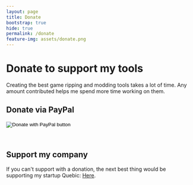 ```yaml
---
layout: page
title: Donate
bootstrap: true
hide: true
permalink: /donate
feature-img: assets/donate.png
---
```


# Donate to support my tools
Creating the best game ripping and modding tools takes a lot of time. Any amount contributed helps me spend more time working on them.

## Donate via PayPal
<form action="https://www.paypal.com/donate" method="post" target="_top">
    <input type="hidden" name="hosted_button_id" value="TC7ELU6FD9GSL" />
    <input type="image" src="https://www.paypalobjects.com/en_US/i/btn/btn_donate_LG.gif" border="0" name="submit" title="PayPal - The safer, easier way to pay online!" alt="Donate with PayPal button" />
    <img alt="" border="0" src="https://www.paypal.com/en_US/i/scr/pixel.gif" width="1" height="1" />
</form>
<br>

## Support my company
If you can't support with a donation, the next best thing would be supporting my startup Quebic: [Here](https://quebic.com/invest).